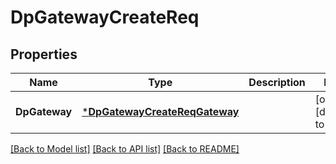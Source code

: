 # DpGatewayCreateReq

## Properties
Name | Type | Description | Notes
------------ | ------------- | ------------- | -------------
**DpGateway** | [***DpGatewayCreateReqGateway**](DpGatewayCreateReq_Gateway.md) |  | [optional] [default to null]

[[Back to Model list]](../README.md#documentation-for-models) [[Back to API list]](../README.md#documentation-for-api-endpoints) [[Back to README]](../README.md)


